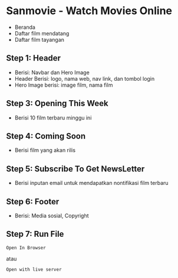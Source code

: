 # Sanmovie - Watch Movies Online

- Beranda
- Daftar film mendatang
- Daftar film tayangan

## Step 1: Header
- Berisi: Navbar dan Hero Image
- Header Berisi: logo, nama web, nav link, dan tombol login
- Hero Image berisi: image film, nama film
## Step 3: Opening This Week
- Berisi 10 film terbaru minggu ini
## Step 4: Coming Soon
- Berisi film yang akan rilis
## Step 5: Subscribe To Get NewsLetter
- Berisi inputan email untuk mendapatkan nontifikasi film terbaru
## Step 6: Footer
- Berisi: Media sosial, Copyright
## Step 7: Run File

```
Open In Browser
```
atau
```
Open with live server
```
